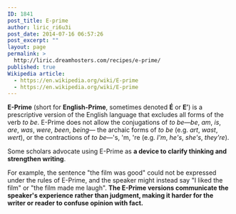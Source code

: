 ```yaml
---
ID: 1841
post_title: E-prime
author: liric_ri6u3i
post_date: 2014-07-16 06:57:26
post_excerpt: ""
layout: page
permalink: >
  http://liric.dreamhosters.com/recipes/e-prime/
published: true
Wikipedia article:
  - https://en.wikipedia.org/wiki/E-prime
  - https://en.wikipedia.org/wiki/E-prime
---
```

<b>E-Prime</b> (short for <b>English-Prime</b>, sometimes denoted <b>É</b> or <b>E′</b>) is a prescriptive version of the English language that excludes all forms of the verb <i>to be</i>. E-Prime does not allow the conjugations of <i>to be</i>—<i>be</i>, <i>am</i>, <i>is</i>, <i>are</i>, <i>was</i>, <i>were</i>, <i>been</i>, <i>being</i>— the archaic forms of <i>to be</i> (e.g. <i>art</i>, <i>wast</i>, <i>wert</i>), or the contractions of <i>to be</i>—'s, 'm, 're (e.g. <i>I'm</i>, <i>he's</i>, <i>she's</i>, <i>they're</i>).

Some scholars advocate using E-Prime as <strong>a device to clarify thinking and strengthen writing</strong>.

For example, the sentence "the film was good" could not be expressed under the rules of E-Prime, and the speaker might instead say "I liked the film" or "the film made me laugh". <strong>The E-Prime versions communicate the speaker's experience rather than judgment, making it harder for the writer or reader to confuse opinion with fact.</strong>